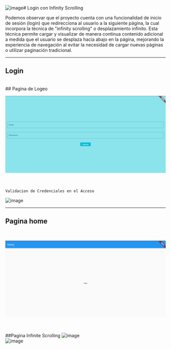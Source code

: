 ![image](https://github.com/Andineitor/flutter_login/assets/85330514/9d21121f-5b4c-41b7-ab9d-8af172bc7003)# Login con Infinity Scrolling

Podemos observar que el proyecto cuenta con una funcionalidad de inicio de sesión (login) que redirecciona al usuario a la siguiente página, la cual incorpora la técnica de "infinity scrolling" o desplazamiento infinito. Esta técnica permite cargar y visualizar de manera continua contenido adicional a medida que el usuario se desplaza hacia abajo en la página, mejorando la experiencia de navegación al evitar la necesidad de cargar nuevas páginas o utilizar paginación tradicional.
<hr>

## Login

<br>
## Pagina de Logeo

<br>

![Imagen Uno](img/cap1.png)

<br>

    Validacion de Credenciales en el Acceso
    
![image](https://github.com/Andineitor/flutter_login/assets/85330514/a62a1687-3c74-4973-81a5-45048b10b3cb)

<hr>

## Pagina home 
<br>

![Imagen Uno](img/cap2.png)

<br>

##Pagina Infinite Scrolling
![image](https://github.com/Andineitor/flutter_login/assets/85330514/7a400842-665f-401a-93cd-f0c5764cce5b)
<br>
![image](https://github.com/Andineitor/flutter_login/assets/85330514/64ed80ea-ee40-4811-9f39-f5a70bc60e70)




